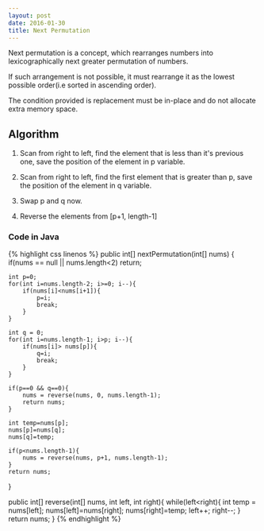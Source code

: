 ```yaml
---
layout: post
date: 2016-01-30
title: Next Permutation
---
```


Next permutation is a concept, which rearranges numbers into lexicographically next greater permutation of numbers.

If such arrangement is not possible, it must rearrange it as the lowest possible order(i.e sorted in ascending order).

The condition provided is replacement must be in-place and do not allocate extra memory space.

## Algorithm

1. Scan from right to left, find the element that is less than it's previous one, save the position of the element in p variable.

2. Scan from right to left, find the first element that is greater than p, save the position of the element in q variable.

3. Swap p and q now.

4. Reverse the elements from [p+1, length-1]

### Code in Java

{% highlight css linenos %}
public int[] nextPermutation(int[] nums) {
    if(nums == null || nums.length<2)
        return;
 
    int p=0;            
    for(int i=nums.length-2; i>=0; i--){
        if(nums[i]<nums[i+1]){
            p=i;
            break;
        }    
    }
 
    int q = 0;
    for(int i=nums.length-1; i>p; i--){
        if(nums[i]> nums[p]){
            q=i;
            break;
        }    
    }
 
    if(p==0 && q==0){
        nums = reverse(nums, 0, nums.length-1);
        return nums;
    }
 
    int temp=nums[p];
    nums[p]=nums[q];
    nums[q]=temp;
 
    if(p<nums.length-1){
        nums = reverse(nums, p+1, nums.length-1);
    }
    return nums;
}
 
public int[] reverse(int[] nums, int left, int right){
    while(left<right){
        int temp = nums[left];
        nums[left]=nums[right];
        nums[right]=temp;
        left++;
        right--;
    }
    return nums;
}
{% endhighlight %}